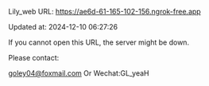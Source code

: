 Lily_web URL: https://ae6d-61-165-102-156.ngrok-free.app

Updated at: 2024-12-10 06:27:26

If you cannot open this URL, the server might be down.

Please contact: 

goley04@foxmail.com Or Wechat:GL_yeaH